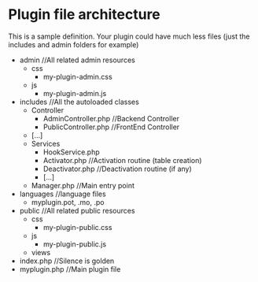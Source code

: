 # Plugin file architecture

This is a sample definition. Your plugin could have much less files (just the includes and admin folders for example)

- admin //All related admin resources
	- css
		- my-plugin-admin.css
	- js
		- my-plugin-admin.js 
- includes //All the autoloaded classes
	-  Controller
		- AdminController.php //Backend Controller
		- PublicController.php //FrontEnd Controller
    - [...]
	-  Services
		- HookService.php
		- Activator.php //Activation routine (table creation)
		- Deactivator.php //Deactivation routine (if any)
		- [...]
   - Manager.php //Main entry point
- languages //language files
    - myplugin.pot, .mo, .po
- public //All related public resources
	- css 
		- my-plugin-public.css
	- js
		- my-plugin-public.js  
	- views
- index.php //Silence is golden
- myplugin.php //Main plugin file
